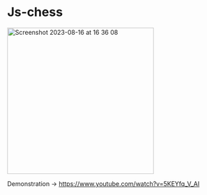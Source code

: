 # Js-chess
<img width="336" alt="Screenshot 2023-08-16 at 16 36 08" src="https://github.com/Serkan-00/Js-chess/assets/124393940/d8edbd62-652b-4872-9e32-48b31f7b67c0">

Demonstration -> https://www.youtube.com/watch?v=5KEYfq_V_AI


